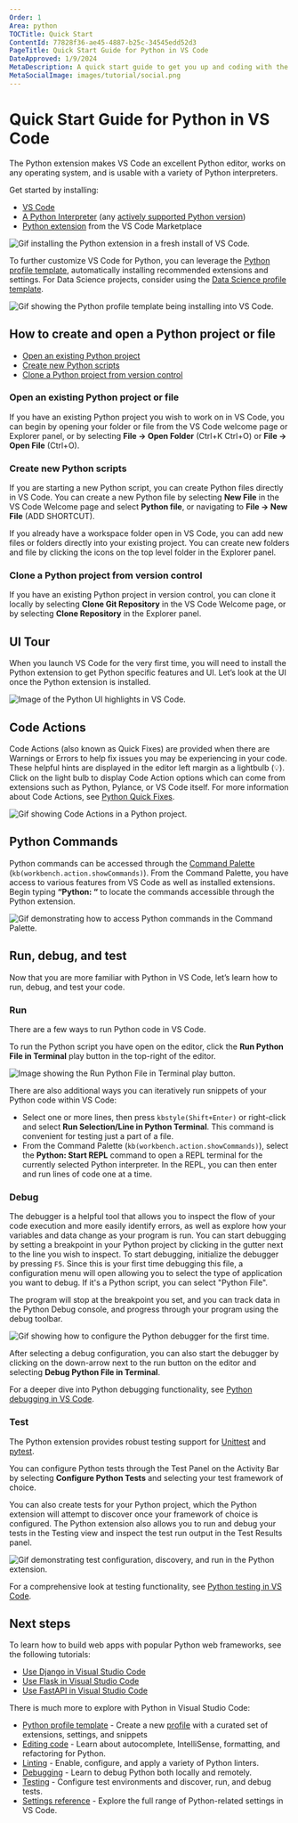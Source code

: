 ```yaml
---
Order: 1
Area: python
TOCTitle: Quick Start
ContentId: 77828f36-ae45-4887-b25c-34545edd52d3
PageTitle: Quick Start Guide for Python in VS Code
DateApproved: 1/9/2024
MetaDescription: A quick start guide to get you up and coding with the Python extension in Visual Studio Code.
MetaSocialImage: images/tutorial/social.png
---
```


# Quick Start Guide for Python in VS Code

The Python extension makes VS Code an excellent Python editor, works on any operating system, and is usable with a variety of Python interpreters.

Get started by installing:
-	[VS Code](https://code.visualstudio.com/)
-	[A Python Interpreter](https://code.visualstudio.com/docs/python/python-tutorial#_install-a-python-interpreter) (any [actively supported Python version](https://devguide.python.org/#status-of-python-branches))
-	[Python extension](https://marketplace.visualstudio.com/items?itemName=ms-python.python) from the VS Code Marketplace

![Gif installing the Python extension in a fresh install of VS Code.](/docs/python/images/quick-start/qs-python-ext-install.gif)

To further customize VS Code for Python, you can leverage the [Python profile template](https://code.visualstudio.com/docs/editor/profiles#_python-profile-template), automatically installing recommended extensions and settings. For Data Science projects, consider using the [Data Science profile template](https://code.visualstudio.com/docs/editor/profiles#_data-science-profile-template).

![Gif showing the Python profile template being installing into VS Code.](/docs/python/images/quick-start/python-profile-create.gif)

## How to create and open a Python project or file
-	[Open an existing Python project](/docs/python/python-quick-start.md/#open-an-existing-python-project-or-file)
-	[Create new Python scripts](/docs/python/python-quick-start.md#create-new-python-scripts)
-	[Clone a Python project from version control](/docs/python/python-quick-start.md#clone-a-python-project-from-version-control)

### Open an existing Python project or file

If you have an existing Python project you wish to work on in VS Code, you can begin by opening your folder or file from the VS Code welcome page or Explorer panel, or by selecting **File -> Open Folder** (Ctrl+K Ctrl+O) or **File -> Open File** (Ctrl+O).

### Create new Python scripts

If you are starting a new Python script, you can create Python files directly in VS Code. You can create a new Python file by selecting **New File** in the VS Code Welcome page and select **Python file**, or navigating to **File -> New File** (ADD SHORTCUT).

If you already have a workspace folder open in VS Code, you can add new files or folders directly into your existing project. You can create new folders and file by clicking the icons on the top level folder in the Explorer panel.

### Clone a Python project from version control

If you have an existing Python project in version control, you can clone it locally by selecting **Clone Git Repository** in the VS Code Welcome page, or by selecting **Clone Repository** in the Explorer panel.

## UI Tour

When you launch VS Code for the very first time, you will need to install the Python extension to get Python specific features and UI. Let’s look at the UI once the Python extension is installed.

![Image of the Python UI highlights in VS Code.](/docs/python/images/quick-start/ui-tour.png)

## Code Actions

Code Actions (also known as Quick Fixes) are provided when there are Warnings or Errors to help fix issues you may be experiencing in your code. These helpful hints are displayed in the editor left margin as a lightbulb (💡). Click on the light bulb to display Code Action options which can come from extensions such as Python, Pylance, or VS Code itself. For more information about Code Actions, see [Python Quick Fixes](https://code.visualstudio.com/docs/python/editing#_quick-fixes).

![Gif showing Code Actions in a Python project.](images/editing/quickFix.gif)

## Python Commands

Python commands can be accessed through the [Command Palette](https://code.visualstudio.com/docs/getstarted/userinterface#_command-palette) (`kb(workbench.action.showCommands)`). From the Command Palette, you have access to various features from VS Code as well as installed extensions. Begin typing **“Python: “** to locate the commands accessible through the Python extension.

![Gif demonstrating how to access Python commands in the Command Palette.](/docs/python/images/quick-start/cmd-plt-python.gif)

## Run, debug, and test

Now that you are more familiar with Python in VS Code, let’s learn how to run, debug, and test your code.

### Run

There are a few ways to run Python code in VS Code.

To run the Python script you have open on the editor, click the **Run Python File in Terminal** play button in the top-right of the editor.

![Image showing the Run Python File in Terminal play button.](images/tutorial/run-python-file-in-terminal-button.png)

There are also additional ways you can iteratively run snippets of your Python code within VS Code:
-	Select one or more lines, then press `kbstyle(Shift+Enter)` or right-click and select **Run Selection/Line in Python Terminal**. This command is convenient for testing just a part of a file.
-	From the Command Palette (`kb(workbench.action.showCommands)`), select the **Python: Start REPL** command to open a REPL terminal for the currently selected Python interpreter. In the REPL, you can then enter and run lines of code one at a time.

### Debug

The debugger is a helpful tool that allows you to inspect the flow of your code execution and more easily identify errors, as well as explore how your variables and data change as your program is run. You can start debugging by setting a breakpoint in your Python project by clicking in the gutter next to the line you wish to inspect.
To start debugging, initialize the debugger by pressing `F5`. Since this is your first time debugging this file, a configuration menu will open allowing you to select the type of application you want to debug. If it's a Python script, you can select "Python File". 

The program will stop at the breakpoint you set, and you can track data in the Python Debug console, and progress through your program using the debug toolbar.

![Gif showing how to configure the Python debugger for the first time.](images/quick-start/qs-python-debug.gif)

After selecting a debug configuration, you can also start the debugger by clicking on the down-arrow next to the run button on the editor and selecting **Debug Python File in Terminal**.

For a deeper dive into Python debugging functionality, see [Python debugging in VS Code](https://code.visualstudio.com/docs/python/debugging).

### Test
The Python extension provides robust testing support for [Unittest](https://docs.python.org/3.3/library/unittest.html) and [pytest](https://pytest.org/en/7.4.x/).

You can configure Python tests through the Test Panel on the Activity Bar by selecting **Configure Python Tests** and selecting your test framework of choice.

You can also create tests for your Python project, which the Python extension will attempt to discover once your framework of choice is configured. The Python extension also allows you to run and debug your tests in the Testing view and inspect the test run output in the Test Results panel.

![Gif demonstrating test configuration, discovery, and run in the Python extension.](/docs/python/images/quick-start/qs-testing.gif)

For a comprehensive look at testing functionality, see [Python testing in VS Code](https://code.visualstudio.com/docs/python/testing).

## Next steps

To learn how to build web apps with popular Python web frameworks, see the following tutorials:

- [Use Django in Visual Studio Code](/docs/python/tutorial-django.md)
- [Use Flask in Visual Studio Code](/docs/python/tutorial-flask.md)
- [Use FastAPI in Visual Studio Code](/docs/python/tutorial-fastapi.md)

There is much more to explore with Python in Visual Studio Code:

- [Python profile template](/docs/editor/profiles.md#python-profile-template) - Create a new [profile](/docs/editor/profiles) with a curated set of extensions, settings, and snippets
- [Editing code](/docs/python/editing.md) - Learn about autocomplete, IntelliSense, formatting, and refactoring for Python.
- [Linting](/docs/python/linting.md) - Enable, configure, and apply a variety of Python linters.
- [Debugging](/docs/python/debugging.md) - Learn to debug Python both locally and remotely.
- [Testing](/docs/python/testing.md) - Configure test environments and discover, run, and debug tests.
- [Settings reference](/docs/python/settings-reference.md) - Explore the full range of Python-related settings in VS Code.



